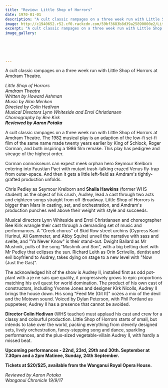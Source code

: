```yaml
---
title: "Review: Little Shop of Horrors"
date: 1970-01-01
description: "A cult classic rampages on a three week run with Little Shop of Horrors at Amdram Theatre..."
image: http://c1940652.r52.cf0.rackcdn.com/59bf3683b8d39a25890000e2/Little-shop-of-horrors-poster.jpg
excerpt: "A cult classic rampages on a three week run with Little Shop of Horrors at Amdram Theatre."
image_gallery:
    
    
    
    
    
---
```


<p>A cult classic rampages on a three week run with Little Shop of Horrors at Amdram Theatre.</p>
<p><em>Little Shop of Horrors<br />Amdram Theatre<br />Written by Howard Ashman<br />Music by Alan Menken<br />Directed by Colin Hedivan<br />Musical Directors Lynn Whiteside and Errol Christiansen<br />Choreography by Bee Kirk<br /><strong>Reviewed by Aaron Potaka</strong></em></p>
<p class="element element-paragraph">A cult classic rampages on a three week run with Little Shop of Horrors at Amdram Theatre. The 1982 musical play is an adaption of the low-fi sci-fi film of the same name made twenty years earlier by King of Schlock, Roger Corman, and both inspiring a 1986 film remake. This play has pedigree and sireage of the highest order.</p>
<p class="element element-paragraph">Corman connoisseurs can expect meek orphan hero Seymour Krelborn entering into Faustian Pact with mutant trash-talking crazed Venus fly-trap from outer-space. And then it gets a little left-field as Amdram's tightly-grafted production unfolds.</p>
<p class="element element-paragraph">Chris Pedley as Seymour Krelborn and <strong>Shaila Hawkins</strong> (former WHS student) as the object of his crush, Audrey, lead a cast through two acts and eighteen songs straight from off-Broadway. Little Shop of Horrors is bigger than Mars in casting, set, and orchestration, and Amdram's production punches well above their weight with style and succeeds.</p>
<p class="element element-paragraph">Musical directors Lynn Whiteside and Errol Christiansen and choreographer Bee Kirk wrangle their cast through a demanding set of music and performances. A "Greek chorus" of Skid Row street urchins (Cypress Kani-Hurinui, Ali Gammeter, and Abby Squire) unveil the narrative with sass and svelte, and "Ya Never Know" is their stand-out. Dwight Ballard as Mr Mushnik, pulls of the song "Mushnik and Son", with a big belting duet with Mr Pedley that eclipses the sun. Richard Leith as Orin Scrivello, dentist and evil boyfriend to Audrey, takes dying on stage to a new level with "Now (Just the Gas)".</p>
<p class="element element-paragraph">The acknowledged hit of the show is Audrey II, installed first as odd pot-plant with a je ne sais que quality, it progressively grows to epic proportions matching his evil quest for world domination. The product of his own cast of constructors, including Yvonne Jones and designer Kirk Nicolls, Audrey II brings the house down. His song "Feed Me (Git It)" oozes a mix of the devil and the Motown sound. Voiced by Dylan Peterson, with Phil Portland as puppeteer, Audrey II has a presence that cannot be avoided.</p>
<p class="element element-paragraph"><strong>Director Colin Hedivan </strong>(WHS teacher) must applaud his cast and crew for a classy and colourful production. Little Shop of Horrors starts of small, but intends to take over the world, packing everything from cleverly designed sets, lively orchestration, fancy-stepping song and dance, sparkling performances, and the plus-sized vegetable-villain Audrey II, with hardly a missed beat.</p>
<p class="element element-paragraph"><strong>Upcoming performances - 22nd, 23rd, 29th and 30th. September at 7.30pm and a 2pm Matinee, Sunday, 24th September.</strong></p>
<p class="element element-paragraph"><strong>Tickets at $20/$25, available from the Wanganui Royal Opera House.</strong></p>
<p class="element element-paragraph"><em>Reviewed by Aaron Potaka</em><br /><em>Wanganui Chronicle 19/9/17</em></p>

